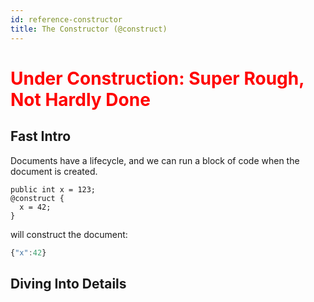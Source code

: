 ```yaml
---
id: reference-constructor
title: The Constructor (@construct)
---
```


<h1><font color="red">Under Construction: Super Rough, Not Hardly Done</font></h1>

## Fast Intro

Documents have a lifecycle, and we can run a block of code when the document is created.
```adama
public int x = 123;
@construct {
  x = 42;
}
```
will construct the document:
```js
{"x":42}
```

## Diving Into Details
